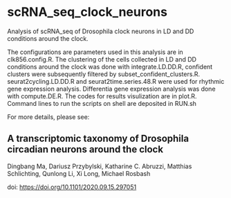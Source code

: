 # scRNA_seq_clock_neurons
Analysis of scRNA_seq of Drosophila clock neurons in LD and DD conditions around the clock.

The configurations are parameters used in this analysis are in clk856.config.R. The clustering of the cells collected in LD and DD conditions around the clock was done with integrate.LD.DD.R, confident clusters were subsequently filtered by subset_confident_clusters.R. seurat2cycling.LD.DD.R and seurat2time.series.48.R were used for rhythmic gene expression analysis. Differentia gene expression analysis was done with compute.DE.R. The codes for results visulization are in plot.R. Command lines to run the scripts on shell are deposited in RUN.sh

For more details, please see:

## A transcriptomic taxonomy of Drosophila circadian neurons around the clock

Dingbang Ma, Dariusz Przybylski, Katharine C. Abruzzi, Matthias Schlichting, Qunlong Li, Xi Long, Michael Rosbash

doi: https://doi.org/10.1101/2020.09.15.297051
